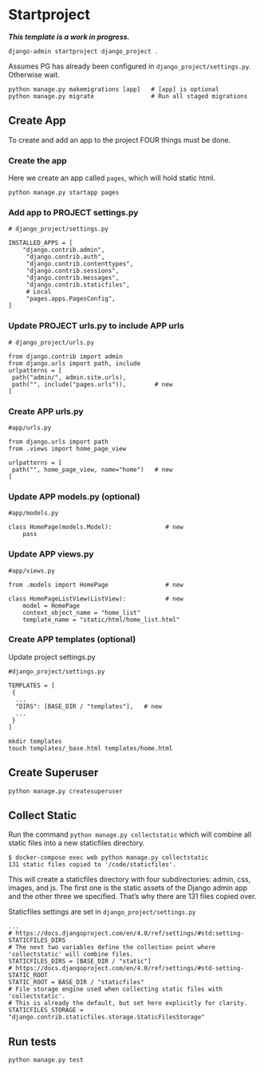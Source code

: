 
# Startproject

***This template is a work in progress.***

```shell
django-admin startproject django_project .
```

Assumes PG has already been configured in `django_project/settings.py`. Otherwise wait.

```shell
python manage.py makemigrations [app]   # [app] is optional
python manage.py migrate                # Run all staged migrations
```

## Create App

To create and add an app to the project FOUR things must be done.

### Create the app

Here we create an app called `pages`, which will hold static html.

```shell
python manage.py startapp pages
```

### Add app to PROJECT settings.py

```shell
# django_project/settings.py

INSTALLED_APPS = [
    "django.contrib.admin",
     "django.contrib.auth",
     "django.contrib.contenttypes",
     "django.contrib.sessions",
     "django.contrib.messages",
     "django.contrib.staticfiles",
     # Local
     "pages.apps.PagesConfig",
]
```

### Update PROJECT urls.py to include APP urls
     
```shell
# django_project/urls.py

from django.contrib import admin
from django.urls import path, include
urlpatterns = [
 path("admin/", admin.site.urls),
 path("", include("pages.urls")),        # new
]
```

### Create APP urls.py

```shell
#app/urls.py

from django.urls import path
from .views import home_page_view

urlpatterns = [
 path("", home_page_view, name="home")   # new
]
```

### Update APP models.py (optional)

```shell
#app/models.py

class HomePage(models.Model):               # new
    pass
```

### Update APP views.py

```shell
#app/views.py

from .models import HomePage                # new

class HomePageListView(ListView):           # new
    model = HomePage
    context_object_name = "home_list"
    template_name = "static/html/home_list.html"
```

### Create APP templates (optional)

Update project settings.py

```shell
#django_project/settings.py

TEMPLATES = [
 {
  ...
  "DIRS": [BASE_DIR / "templates"],   # new
  ...
 }
]
```

```shell
mkdir templates
touch templates/_base.html templates/home.html
```

## Create Superuser

```shell
python manage.py createsuperuser
```

## Collect Static

Run the command `python manage.py collectstatic` which will combine all static files into a new staticfiles directory.

```shell
$ docker-compose exec web python manage.py collectstatic
131 static files copied to '/code/staticfiles'.
```

This will create a staticfiles directory with four subdirectories:
admin, css, images, and js. The first one is the static assets of the Django admin app and the other three we specified. That’s why there are 131 files copied over.

Staticfiles settings are set in `django_project/settings.py`

```shell
...
# https://docs.djangoproject.com/en/4.0/ref/settings/#std:setting-STATICFILES_DIRS
# The next two variables define the collection point where 'collectstatic' will combine files.
STATICFILES_DIRS = [BASE_DIR / "static"]
# https://docs.djangoproject.com/en/4.0/ref/settings/#std-setting-STATIC_ROOT
STATIC_ROOT = BASE_DIR / "staticfiles"
# File storage engine used when collecting static files with 'collectstatic'.
# This is already the default, but set here explicitly for clarity.
STATICFILES_STORAGE = "django.contrib.staticfiles.storage.StaticFilesStorage"
```

## Run tests

```shell
python manage.py test
```
